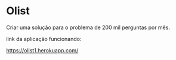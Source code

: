 # Olist

Criar uma solução para o problema de 200 mil perguntas por mês.

link da aplicação funcionando:

https://olist1.herokuapp.com/